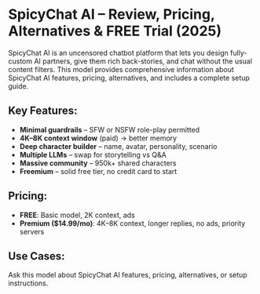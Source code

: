# SpicyChat AI – Review, Pricing, Alternatives & FREE Trial (2025)

SpicyChat AI is an uncensored chatbot platform that lets you design fully-custom AI partners, give them rich back-stories, and chat without the usual content filters. This model provides comprehensive information about SpicyChat AI features, pricing, alternatives, and includes a complete setup guide.

## Key Features:
- **Minimal guardrails** – SFW or NSFW role-play permitted  
- **4K–8K context window** (paid) → better memory
- **Deep character builder** – name, avatar, personality, scenario
- **Multiple LLMs** – swap for storytelling vs Q&A
- **Massive community** – 950k+ shared characters
- **Freemium** – solid free tier, no credit card to start

## Pricing:
- **FREE**: Basic model, 2K context, ads
- **Premium ($14.99/mo)**: 4K–8K context, longer replies, no ads, priority servers

## Use Cases:
Ask this model about SpicyChat AI features, pricing, alternatives, or setup instructions. 